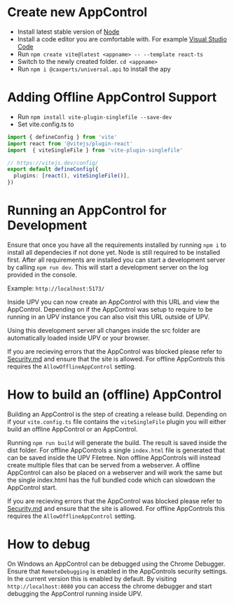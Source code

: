 # Create new AppControl
- Install latest stable version of [Node](https://nodejs.org/en)
- Install a code editor you are comfortable with. For example [Visual Studio Code](https://code.visualstudio.com/)
- Run `npm create vite@latest <appname> -- --template react-ts`
- Switch to the newly created folder. `cd <appname>`
- Run `npm i @caxperts/universal.api` to install the apy
# Adding Offline AppControl Support
- Run `npm install vite-plugin-singlefile --save-dev`
- Set vite.config.ts to
```typescript
import { defineConfig } from 'vite'
import react from '@vitejs/plugin-react'
import  { viteSingleFile } from 'vite-plugin-singlefile'

// https://vitejs.dev/config/
export default defineConfig({
  plugins: [react(), viteSingleFile()],
})
```

# Running an AppControl for Development
Ensure that once you have all the requirements installed by running `npm i` to install all dependecies if not done yet. Node is still required to be installed first.
After all requirements are installed you can start a development server by calling `npm run dev`. This will start a development server on the log provided in the console. 

Example: `http://localhost:5173/`

Inside UPV you can now create an AppControl with this URL and view the AppControl. Depending on if the AppControl was setup to require to be running in an UPV instance you can also visit this URL outside of UPV.

Using this development server all changes inside the src folder are automatically loaded inside UPV or your browser.

If you are recieving errors that the AppControl was blocked please refer to [Security.md](Security.md) and ensure that the site is allowed. For offline AppControls this requires the `AllowOfflineAppControl` setting.

# How to build an (offline) AppControl
Building an AppControl is the step of creating a release build. Depending on if your `vite.config.ts` file contains the `viteSingleFile` plugin you will either build an offline AppControl or an AppControl.

Running `npm run build` will generate the build. The result is saved inside the dist folder. For offline AppControls a single `index.html` file is generated that can be saved inside the UPV Filetree. Non offline AppControls will instead create multiple files that can be served from a webserver. A offline AppControl can also be placed on a webserver and will work the same but the single index.html has the full bundled code which can slowdown the AppControl start. 

If you are recieving errors that the AppControl was blocked please refer to [Security.md](Security.md) and ensure that the site is allowed. For offline AppControls this requires the `AllowOfflineAppControl` setting.

# How to debug
On Windows an AppControl can be debugged using the Chrome Debugger. Ensure that `RemoteDebugging` is enabled in the AppControls security settings. In the current version this is enabled by default. By visiting `http://localhost:8080` you can access the chrome debugger and start debugging the AppControl running inside UPV.